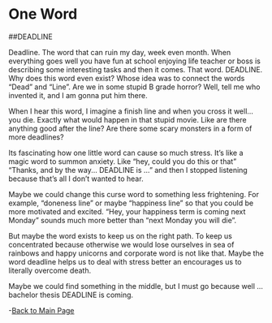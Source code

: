 <H1>One Word</H1>

##DEADLINE 
<p>
  Deadline. The word that can ruin my day, week even month. When everything goes well you have fun at school enjoying life teacher or boss is describing some interesting tasks and then it comes. 
  That word. DEADLINE. Why does this word even exist? Whose idea was to connect the words “Dead” and “Line”. Are we in some stupid B grade horror? Well, tell me who invented it, and I am gonna put him there.
</p>
<p>
  When I hear this word, I imagine a finish line and when you cross it well… you die. Exactly what would happen in that stupid movie. 
  Like are there anything good after the line? Are there some scary monsters in a form of more deadlines?
</p>
<p>
  Its fascinating how one little word can cause so much stress. It’s like a magic word to summon anxiety.  Like “hey, could you do this or that” “Thanks, and by the way... DEADLINE is …” and then I stopped listening because that’s all I don’t wanted to hear.
</p>
<p>
  Maybe we could change this curse word to something less frightening. For example, “doneness line” or maybe “happiness line” so that you could be more motivated and excited.
  “Hey, your happiness term is coming next Monday” sounds much more better than “next Monday you will die”. 
</p>
<p>
  But maybe the word exists to keep us on the right path. To keep us concentrated because otherwise we would lose ourselves in sea of rainbows and happy unicorns and corporate word is not like that. 
  Maybe the word deadline helps us to deal with stress better an encourages us to literally overcome death. 
</p>
<p>
  Maybe we could find something in the middle, but I must go because well … bachelor thesis DEADLINE is coming.
</p>

-[Back to Main Page](/index.md)
